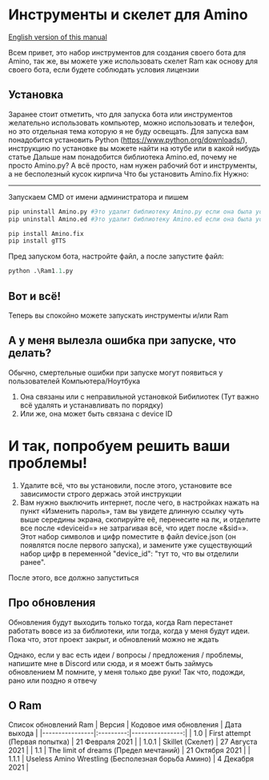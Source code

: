  # Инструменты и скелет для Amino

[English version of this manual](https://github.com/CamilaTokisaki/amino-bot_and_tools/blob/main/READMEen.md)

Всем привет, это набор инструментов для создания своего бота для Amino, так же, вы можете уже использовать скелет Ram как основу для своего бота, если будете соблюдать условия лицензии

## Установка
Заранее стоит отметить, что для запуска бота или инструментов желательно использовать компьютер, можно использовать и телефон, но это отдельная тема которую я не буду освещать.
Для запуска вам понадобится установить Python (https://www.python.org/downloads/), инструкцию по установке вы можете найти на ютубе или в какой нибудь статье
Дальше нам понадобится библиотека Amino.ed, почему не просто Amino.py? А всё просто, нам нужен рабочий бот и инструменты, а не бесполезный кусок кирпича
Что бы установить Amino.fix Нужно:
____
Запускаем CMD от имени администратора и пишем
```py
pip uninstall Amino.py #Это удалит библиотеку Amino.py если она была установлена ранее
pip uninstall Amino.ed #Это удалит библиотеку Amino.ed если она была установлена ранее
```
```py
pip install Amino.fix
pip install gTTS
```
Пред запуском бота, настройте файл, а после запустите файл:
```py
python .\Ram1.1.py
```
## Вот и всё!
Теперь вы спокойно можете запускать инструменты и/или Ram

## А у меня вылезла ошибка при запуске, что делать?
Обычно, смертельные ошибки при запуске могут появиться у пользователей Компьютера/Ноутбука

1. Она связаны или с неправильной установкой Бибилиотек (Тут важно всё удалять и устанавливать по порядку)
2. Или же, она может быть связана с device ID

# И так, попробуем решить ваши проблемы!

1. Удалите всё, что вы установили, после этого, установите все зависимости строго держась этой инструкции
2. Вам нужно выключить интернет, после чего, в настройках нажать на пункт «Изменить пароль», там вы увидете длинную ссылку чуть выше середины экрана, скопируйте её, перенесите на пк, и отделите все после «deviceid=» не затрагивая всё, что идет после «&sid=». Этот набор символов и цифр поместите в файл device.json (он появлятся после первого запуска), и замените уже существующий набор цифр в переменной "device_id": "тут то, что вы отделили ранее".

После этого, все должно запуститься

## Про обновления
Обновления будут выходить только тогда, когда Ram перестанет работать вовсе из за библиотеки, или тогда, когда у меня будут идеи. Пока что, этот проект закрыт, и обновлений можно не ждать

Однако, если у вас есть идеи / вопросы / предложения / проблемы, напишите мне в Discord или сюда, и я моежт быть займусь обновлением
М помните, у меня только две руки! Так что, подожди, рано или поздно я отвечу

## О Ram
Список обновлений Ram
| Версия | Кодовое имя обновления | Дата выхода |
|----------------|:---------:|----------------:|
| 1.0 | First attempt (Первая попытка) | 21 Февраля 2021 |
| 1.0.1 | Skillet (Скелет) | 27 Августа 2021 |
| 1.1 | The limit of dreams (Предел мечтаний) | 21 Октября 2021 |
| 1.1.1 | Useless Amino Wrestling (Бесполезная борьба Амино) | 4 Декабря 2021 |
